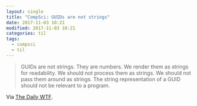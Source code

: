 ```yaml
---
layout: single
title: "CompSci: GUIDs are not strings"
date: 2017-11-03 10:21
modified: 2017-11-03 10:21
categories: til
tags:
  - compsci
  - til
---
```


> GUIDs are not strings. They are numbers. We render them as strings for readability. We
should not process them as strings. We should not pass them around as strings. The string
representation of a GUID should not be relevant to a program.

Via [The Daily WTF](http://thedailywtf.com/articles/identifying-the-globally-unique).
